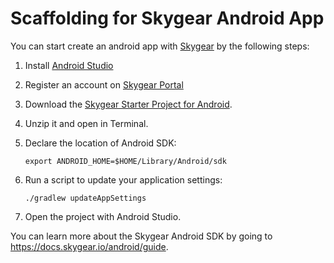 # Scaffolding for Skygear Android App

You can start create an android app with [Skygear](https://skygear.io) by the following steps:

1. Install [Android Studio](https://developer.android.com/studio/)
2. Register an account on [Skygear Portal](https://portal.skygear.io)
3. Download the [Skygear Starter Project for Android](https://github.com/SkygearIO/skygear-Scaffolding-Android/archive/master.zip).
4. Unzip it and open in Terminal.
5. Declare the location of Android SDK:

	`export ANDROID_HOME=$HOME/Library/Android/sdk`

6. 	Run a script to update your application settings:

	`./gradlew updateAppSettings`

7. Open the project with Android Studio.


You can learn more about the Skygear Android SDK by going to https://docs.skygear.io/android/guide.

